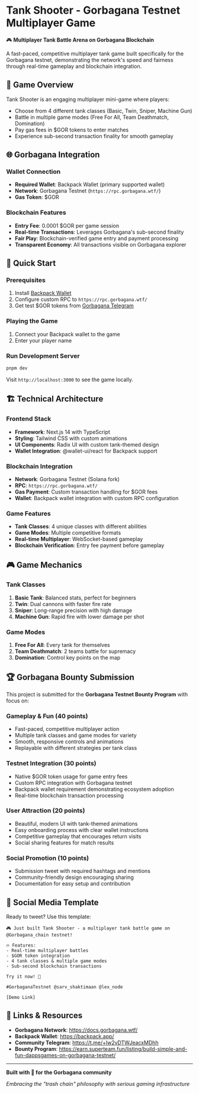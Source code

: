 # Tank Shooter - Gorbagana Testnet Multiplayer Game

🎮 **Multiplayer Tank Battle Arena on Gorbagana Blockchain**

A fast-paced, competitive multiplayer tank game built specifically for the Gorbagana testnet, demonstrating the network's speed and fairness through real-time gameplay and blockchain integration.

## 🎯 Game Overview

Tank Shooter is an engaging multiplayer mini-game where players:

- Choose from 4 different tank classes (Basic, Twin, Sniper, Machine Gun)
- Battle in multiple game modes (Free For All, Team Deathmatch, Domination)
- Pay gas fees in $GOR tokens to enter matches
- Experience sub-second transaction finality for smooth gameplay

## 🌐 Gorbagana Integration

### Wallet Connection

- **Required Wallet**: Backpack Wallet (primary supported wallet)
- **Network**: Gorbagana Testnet (`https://rpc.gorbagana.wtf/`)
- **Gas Token**: $GOR

### Blockchain Features

- **Entry Fee**: 0.0001 $GOR per game session
- **Real-time Transactions**: Leverages Gorbagana's sub-second finality
- **Fair Play**: Blockchain-verified game entry and payment processing
- **Transparent Economy**: All transactions visible on Gorbagana explorer

## 🚀 Quick Start

### Prerequisites

1. Install [Backpack Wallet](https://backpack.app/)
2. Configure custom RPC to `https://rpc.gorbagana.wtf/`
3. Get test $GOR tokens from [Gorbagana Telegram](https://t.me/+lw2vDTWJeacxMDhh)

### Playing the Game

1. Connect your Backpack wallet to the game
2. Enter your player name

### Run Development Server

```bash
pnpm dev
```

Visit `http://localhost:3000` to see the game locally.

## 🏗 Technical Architecture

### Frontend Stack

- **Framework**: Next.js 14 with TypeScript
- **Styling**: Tailwind CSS with custom animations
- **UI Components**: Radix UI with custom tank-themed design
- **Wallet Integration**: @wallet-ui/react for Backpack support

### Blockchain Integration

- **Network**: Gorbagana Testnet (Solana fork)
- **RPC**: `https://rpc.gorbagana.wtf/`
- **Gas Payment**: Custom transaction handling for $GOR fees
- **Wallet**: Backpack wallet integration with custom RPC configuration

### Game Features

- **Tank Classes**: 4 unique classes with different abilities
- **Game Modes**: Multiple competitive formats
- **Real-time Multiplayer**: WebSocket-based gameplay
- **Blockchain Verification**: Entry fee payment before gameplay

## 🎮 Game Mechanics

### Tank Classes

1. **Basic Tank**: Balanced stats, perfect for beginners
2. **Twin**: Dual cannons with faster fire rate
3. **Sniper**: Long-range precision with high damage
4. **Machine Gun**: Rapid fire with lower damage per shot

### Game Modes

1. **Free For All**: Every tank for themselves
2. **Team Deathmatch**: 2 teams battle for supremacy
3. **Domination**: Control key points on the map

## 🏆 Gorbagana Bounty Submission

This project is submitted for the **Gorbagana Testnet Bounty Program** with focus on:

### Gameplay & Fun (40 points)

- Fast-paced, competitive multiplayer action
- Multiple tank classes and game modes for variety
- Smooth, responsive controls and animations
- Replayable with different strategies per tank class

### Testnet Integration (30 points)

- Native $GOR token usage for game entry fees
- Custom RPC integration with Gorbagana testnet
- Backpack wallet requirement demonstrating ecosystem adoption
- Real-time blockchain transaction processing

### User Attraction (20 points)

- Beautiful, modern UI with tank-themed animations
- Easy onboarding process with clear wallet instructions
- Competitive gameplay that encourages return visits
- Social sharing features for match results

### Social Promotion (10 points)

- Submission tweet with required hashtags and mentions
- Community-friendly design encouraging sharing
- Documentation for easy setup and contribution

## 📱 Social Media Template

Ready to tweet? Use this template:

```
🎮 Just built Tank Shooter - a multiplayer tank battle game on @Gorbagana_chain testnet! 

🔥 Features:
- Real-time multiplayer battles
- $GOR token integration  
- 4 tank classes & multiple game modes
- Sub-second blockchain transactions

Try it now! 🚀

#GorbaganaTestnet @sarv_shaktimaan @lex_node

[Demo Link]
```

## 🔗 Links & Resources

- **Gorbagana Network**: <https://docs.gorbagana.wtf/>
- **Backpack Wallet**: <https://backpack.app/>
- **Community Telegram**: <https://t.me/+lw2vDTWJeacxMDhh>
- **Bounty Program**: <https://earn.superteam.fun/listing/build-simple-and-fun-dappsgames-on-gorbagana-testnet/>

---

**Built with 💜 for the Gorbagana community**

*Embracing the "trash chain" philosophy with serious gaming infrastructure*
